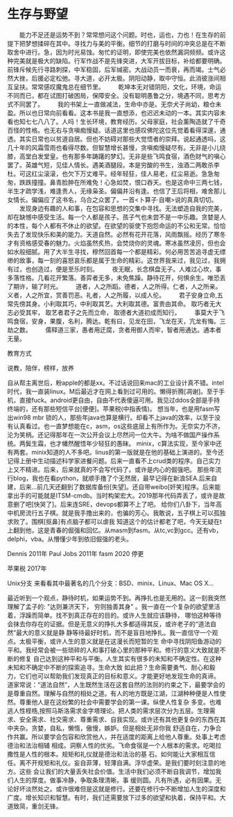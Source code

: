 # 生存与野望

　　能力不足还是运势不到？常常想问这个问题。时也，运也，力也！在生存的前提下把梦想揉碎在其中。寻找力与美的平衡。细节的打磨与时间的冲突总是在不断取舍中进行。急，因为时光易蚀。匆忙的证明，即使完美也依然漏洞频频。或许这种完美就是极大的缺陷。行军作战不是先锋突进，大军开拔目标，补给都要明确。前锋斥候先行寻路刺探，中军稳固，后军缄密。大战动员一而衰，再而竭。士气必然大挫，后援必定松弛。寻大道，必开太极。阴阳动静，取中守恒。此消彼涨间相互呈扶。常常感叹魔鬼总在细节里。
　　乾坤本无对错阴阳，文化，环境，命运不同而已，都在试图打破困局，保障安全。没有聪明愚鲁之分，境遇不同，思考方式不同罢了。
　　我的书架上一直做减法，生命中亦是。无奈犬子尚幼，粮仓未盈。所以也日常向前看看。这本书是我一直想添，也迟迟未动的一本。其实内容未看也知七七八八了。人吗！生长环境，教育经历。父母家庭，社会薰陶造就了千奇百怪的性格。也无右与贪嗔痴慢疑。话道这里也感叹佛陀这位先觉着看得深邃，通透。其实日常也以贫道自居。但也不妨碍对那些大觉悟者的崇拜。说起通透吗，这几十年的风霜雪雨也看得尽数。但智慧增长甚慢，贪嗔痴慢疑尽有。无非是小儿绕膝，高堂白发堂皇。也有那多年踌躇的梦幻。无非是些飞鸣食宿，酒色财气的嗔心罢了。英雄气短，见佳人情长。遇美酒腿段。本是穷酸的书生，浊酒二两敢杀李杜。可这红尘滚滚，也欠下万丈难平。经年轻狂，佳人易老，红尘易逝。急急匆匆，跌跌撞撞。鼻青脸肿在所难免！心急如焚，恨口吞天。也是这命中三两七钱，半生才疏学浅，难逢贵人，无缘枭圣。偏偏井沿有逢。也信了王后将相，难舍那儿女情长。偏偏应了这书名，乌合之众罢了。一首<卜算子·自嘲>说的真真切切。
　　发现身边有趣的人和事，在包容和思想的交集中寻找。无法塑造自我的完美，却在缺憾中感受生活。每一个人都是孩子。孩子气也未尝不是一中乐趣。贪婪是人的本性，每个人都有不休止的欲望。在欲望的驱使下抱怨命运的不公和无常。恰恰失去了发现快乐和美的能力。天道自然。必然有花开花落，风雨飘摇。经历了寒冬才有资格感受春的魅力。火焰虽然炙热，会焚烧你的灵魂。寒冰虽然凌厉，但也会如水般细腻。用了大半生寻找，穆然回首每一个都是精彩。何必用苦苦追寻虚无缥缈的故事，每一刻的喜怒哀乐都是属于生命的精彩。这世界我来过，我见过，我拥有过，也创造过，便是至乐时刻。
　　夜无眠，长念棋盘无子。人难过心坎，事多落性格。几看花开繁落。善弈者无多，未免焦躁。静待花开，何惧余生。唯恐丢了期许，输了时光。
　　道者，人之所蹈。德者，人之所得。仁者，人之所亲。义者，人之所宜，赏善罚恶。礼者，人之所履，以成人伦。
　　君子安身立命,五常先傍其身。小利取其巧，中利取其艺。大利取其德。富贵由其命。
取巧者无大志必受其牢，
取艺者君子之先而立命，
取德者大道初成而知行。
　　事莫大于飞鸣食宿，安身，果腹，名利，腾达。乾有曰，见龙在田，飞龙在天，亢龙有悔。三劫之数。
　　儒释道三家，愚者用迂腐，贪者用御人而牢，智者用通达。通本者无量。

教育方式

说教，陪伴，榜样，放养

自从帮主离世后，粉apple的都是xx。不过话说回来mac的工业设计真不错。intel时代，我一直装linux。M后最近才在网上看到过可用的。懒得折腾[凋谢]。至于手机，直接fuck。android更自由，自由不代表傻逼可用。我见过ddos全部是手持终端的，还有那些短信平台[便便]。苹果税(中指表情)。
想当年，也是用fasm写出win98 mbr 锁的人，那些年java也算是横行。却看不上java的效率，以至于没有认真看过。也一直梦想能在c，asm，os这些底层上有所作为。无奈实力不济，沦为笑柄。还记得那年在一次公开会议上尽然问一位大牛。为啥不做国产操作系统。两鬓生霜，也才幡然醒悟年少轻狂的愚昧。
minix，c算法实现，至今家中还有两套。minix知道的人不多吧。linus的第一版就是在他的基础上演进的。至今还记得上册中生动描述科学家进餐问题。后来一直看不上crud类的程序。自己实力上又不精进。后来，后来就真的不会写代码了。或许是内心的倔强吧。
那些年流行blog，我也在看python，就顺手撸了个无然居，最早记得在新浪SEA.后来自建，后来...前几天还翻到了数据库备份[失望]。还自带weibo[奸笑]程序。后来能拿出手的可能就是ITSM-cmdb。当时构架宏大。2019那年代码弄丢了，或许是故意删了吧[快哭了]。后来连SRE，devops都算不上了吧。
给你们八卦下，当年高中机房流行五子棋。就是我手撸出来的，也骗的芳心。我敢说，五子棋上可以孤独求败了。围棋[抠鼻]有点脑子都可以虐我
知道这个的估计都老了吧，今天无疑在t上翻到他，这是青春的倔强和回忆。从masm到fasm。从tc,vc到gcc。还有vb，delphi，vba。从懵懂少年到依旧倔强的老头。

Dennis 2011年
Paul Jobs  2011年
fasm 2020 停更

苹果税 2017年 

Unix分支
来看看其中最著名的几个分支：BSD、minix、Linux、Mac OS X...

最近听到一个观点，静待时机，如果运势不到。再挣扎也是无用的。这一刻我突然理解了孟子的: "达则兼济天下，
穷则独善其身" 。我一直在一个复杂的欲望里活着，浮躁而简单。找不到真正存在的目的。或许人生就应该静待，
哪怕这种等待会抹去你存在的证据。但是无意义的挣扎大多都适得其反，或许老子的“道法自然”最大的意义就是静
静等待最好时机，而不是盲目地挣扎。我一直信守一个观点。太极平衡，或许人生的意义就是在这漫长而短暂的生
命中寻找阴阳鱼游动的平和。我经常会被一些琐碎的人和事打破心里的那种平和。修行的意义大致就是不断的修复
自己达到这种平和与平衡。人生其实有很多的未知和不确定性。在这种未知和不确定中不断的探索追寻。生命大致
如此把？生命需要勇气、耐心和毅力，它们也可以帮助我们发现真正的目标和意义。才能更好地发现生命的真谛。
道家常说：“道法自然”，人生既然生活在这套自然的法则的约束之下，最要学会的是尊重自然。理解与自然的相处之道。有人的地方既是江湖，江湖种种便是人性使然。尊重他人是在这纷繁的社会中需要学会的第一课。纵使人性复杂
多变。也难逃人性桎梏,按照马斯洛需求金字塔理论。把人类的需求层次分为五层。生理需求、安全需求、社交需求、尊重需求、自我实现。或许还有其他更复杂的东西在其中夹杂。贪婪，自私，懒惰，傲慢，嫉妒。但是相处无非你我
舒适自在，力争合作共赢。所以要学会包容和欣赏他人，并在适度的距离上给他人尊重。处事上考虑德治和法治相辅
相成。洞察人性的优劣。飞命食宿是一个人根本的需求。吃喝拉撒性是人性的根本。规矩和礼仪就是德治和法治的基
石。如何能让大家相互信任。离不开规矩和礼仪。妄自菲薄，轻薄自满。浮华虚荣。是我们要时刻注意的地方。这些
会让我们的大量丢失社会价值。生活中我们必须不断自我调节，增加我们人生的厚度。做事冷静，争取条理清晰。事
缓则圆。凡有所遇，必有因果。无论好坏淡然处之。或许很难但是这就是修行。还要在修行中不断增加人生的深度和
广度。增长知识和智慧。有时，我们还需要放下过多的欲望和执着，保持平和。大道致简，重剑无锋。